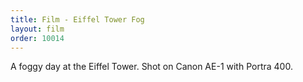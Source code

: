 ```yaml
---
title: Film - Eiffel Tower Fog
layout: film
order: 10014
---
```


A foggy day at the Eiffel Tower. Shot on Canon AE-1 with Portra 400.
